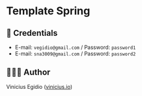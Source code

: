 # Template Spring

## 🔐 Credentials

- E-mail: `vegidio@gmail.com` / Password: `password1`
- E-mail: `sna3009@gmail.com` / Password: `password2`

## 👨🏾‍💻 Author

Vinicius Egidio ([vinicius.io](http://vinicius.io))